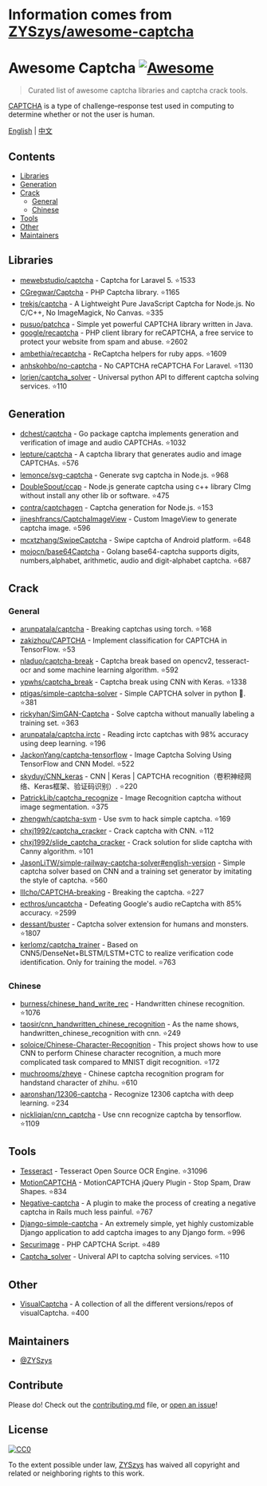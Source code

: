 # Information comes from [ZYSzys/awesome-captcha](https://github.com/ZYSzys/awesome-captcha)
# Awesome Captcha [![Awesome](https://awesome.re/badge.svg)](https://awesome.re)

> Curated list of awesome captcha libraries and captcha crack tools.

[CAPTCHA](https://en.wikipedia.org/wiki/CAPTCHA) is a type of challenge–response test used in computing to determine whether or not the user is human.


[English](README.md) | [中文](README-zh.md)

## Contents

- [Libraries](#libraries)
- [Generation](#generation)
- [Crack](#crack)
  - [General](#general)
  - [Chinese](#chinese)
- [Tools](#tools)
- [Other](#other)
- [Maintainers](#maintainers)


## Libraries

- [mewebstudio/captcha](https://github.com/mewebstudio/captcha) - Captcha for Laravel 5. :star:1533
- [CGregwar/Captcha](https://github.com/Gregwar/Captcha) - PHP Captcha library. :star:1165
- [trekjs/captcha](https://github.com/trekjs/captcha) - A Lightweight Pure JavaScript Captcha for Node.js. No C/C++, No ImageMagick, No Canvas. :star:335
- [pusuo/patchca](https://github.com/pusuo/patchca) - Simple yet powerful CAPTCHA library written in Java.
- [google/recaptcha](https://github.com/google/recaptcha) - PHP client library for reCAPTCHA, a free service to protect your website from spam and abuse. :star:2602
- [ambethia/recaptcha](https://github.com/ambethia/recaptcha) - ReCaptcha helpers for ruby apps. :star:1609
- [anhskohbo/no-captcha](https://github.com/anhskohbo/no-captcha) - No CAPTCHA reCAPTCHA For Laravel. :star:1130
- [lorien/captcha_solver](https://github.com/lorien/captcha_solver) - Universal python API to different captcha solving services. :star:110


## Generation
- [dchest/captcha](https://github.com/dchest/captcha) - Go package captcha implements generation and verification of image and audio CAPTCHAs. :star:1032
- [lepture/captcha](https://github.com/lepture/captcha) - A captcha library that generates audio and image CAPTCHAs. :star:576
- [lemonce/svg-captcha](https://github.com/lemonce/svg-captcha) - Generate svg captcha in Node.js. :star:968
- [DoubleSpout/ccap](https://github.com/DoubleSpout/ccap) - Node.js generate captcha using c++ library CImg without install any other lib or software. :star:475
- [contra/captchagen](https://github.com/contra/captchagen) - Captcha generation for Node.js. :star:153
- [jineshfrancs/CaptchaImageView](https://github.com/jineshfrancs/CaptchaImageView) - Custom ImageView to generate captcha image. :star:596
- [mcxtzhang/SwipeCaptcha](https://github.com/mcxtzhang/SwipeCaptcha) - Swipe captcha of Android platform. :star:648
- [mojocn/base64Captcha](https://github.com/mojocn/base64Captcha) - Golang base64-captcha supports digits, numbers,alphabet, arithmetic, audio and digit-alphabet captcha. :star:687


## Crack

### General
- [arunpatala/captcha](https://github.com/arunpatala/captcha) - Breaking captchas using torch. :star:168
- [zakizhou/CAPTCHA](https://github.com/zakizhou/CAPTCHA) - Implement classification for CAPTCHA in TensorFlow. :star:53
- [nladuo/captcha-break](https://github.com/nladuo/captcha-break) - Captcha break based on opencv2, tesseract-ocr and some machine learning algorithm. :star:592
- [ypwhs/captcha_break](https://github.com/ypwhs/captcha_break) - Captcha break using CNN with Keras. :star:1338
- [ptigas/simple-captcha-solver](https://github.com/ptigas/simple-captcha-solver) - Simple CAPTCHA solver in python 🐍. :star:381
- [rickyhan/SimGAN-Captcha](https://github.com/rickyhan/SimGAN-Captcha) - Solve captcha without manually labeling a training set. :star:363
- [arunpatala/captcha.irctc](https://github.com/arunpatala/captcha.irctc) - Reading irctc captchas with 98% accuracy using deep learning. :star:196
- [JackonYang/captcha-tensorflow](https://github.com/JackonYang/captcha-tensorflow) - Image Captcha Solving Using TensorFlow and CNN Model. :star:522
- [skyduy/CNN_keras](https://github.com/skyduy/CNN_keras) - CNN | Keras | CAPTCHA recognition（卷积神经网络、Keras框架、验证码识别）. :star:220
- [PatrickLib/captcha_recognize](https://github.com/PatrickLib/captcha_recognize) - Image Recognition captcha without image segmentation. :star:375
- [zhengwh/captcha-svm](https://github.com/zhengwh/captcha-svm) - Use svm to hack simple captcha. :star:169
- [chxj1992/captcha_cracker](https://github.com/chxj1992/captcha_cracker) - Crack captcha with CNN. :star:112
- [chxj1992/slide_captcha_cracker](https://github.com/chxj1992/slide_captcha_cracker) - Crack solution for slide captcha with Canny algorithm. :star:101
- [JasonLiTW/simple-railway-captcha-solver#english-version](https://github.com/JasonLiTW/simple-railway-captcha-solver#english-version) - Simple captcha solver based on CNN and a training set generator by imitating the style of captcha. :star:560
- [lllcho/CAPTCHA-breaking](https://github.com/lllcho/CAPTCHA-breaking) - Breaking the captcha. :star:227
- [ecthros/uncaptcha](https://github.com/ecthros/uncaptcha) - Defeating Google's audio reCaptcha with 85% accuracy. :star:2599
- [dessant/buster](https://github.com/dessant/buster) - Captcha solver extension for humans and monsters. :star:1807
- [kerlomz/captcha_trainer](https://github.com/kerlomz/captcha_trainer) - Based on CNN5/DenseNet+BLSTM/LSTM+CTC to realize verification code identification. Only for training the model. :star:763

### Chinese
- [burness/chinese_hand_write_rec](https://github.com/burness/tensorflow-101/tree/master/chinese_hand_write_rec/src) - Handwritten chinese recognition. :star:1076
- [taosir/cnn_handwritten_chinese_recognition](https://github.com/taosir/cnn_handwritten_chinese_recognition) - As the name shows, handwritten_chinese_recognition with cnn. :star:249
- [soloice/Chinese-Character-Recognition](https://github.com/soloice/Chinese-Character-Recognition) - This project shows how to use CNN to perform Chinese character recognition, a much more complicated task compared to MNIST digit recognition. :star:172
- [muchrooms/zheye](https://github.com/muchrooms/zheye) - Chinese captcha recognition program for handstand character of zhihu. :star:610
- [aaronshan/12306-captcha](https://github.com/aaronshan/12306-captcha) - Recognize 12306 captcha with deep learning. :star:234
- [nickliqian/cnn_captcha](https://github.com/nickliqian/cnn_captcha) - Use cnn recognize captcha by tensorflow. :star:1109


## Tools

- [Tesseract](https://github.com/tesseract-ocr/tesseract) - Tesseract Open Source OCR Engine. :star:31096
- [MotionCAPTCHA](https://github.com/wjcrowcroft/MotionCAPTCHA) - MotionCAPTCHA jQuery Plugin - Stop Spam, Draw Shapes. :star:834
- [Negative-captcha](https://github.com/subwindow/negative-captcha) - A plugin to make the process of creating a negative captcha in Rails much less painful. :star:767
- [Django-simple-captcha](https://github.com/mbi/django-simple-captcha) - An extremely simple, yet highly customizable Django application to add captcha images to any Django form. :star:996
- [Securimage](https://github.com/dapphp/securimage) - PHP CAPTCHA Script. :star:489
- [Captcha_solver](https://github.com/lorien/captcha_solver) - Univeral API to captcha solving services. :star:110


## Other

- [VisualCaptcha](https://github.com/emotionLoop/visualCaptcha) - A collection of all the different versions/repos of visualCaptcha. :star:400


## Maintainers

- [@ZYSzys](https://github.com/ZYSzys)


## Contribute

Please do! Check out the [contributing.md](contributing.md) file, or [open an issue](https://github.com/ZYSzys/awesome-captcha/issues/new)!


## License

[![CC0](http://mirrors.creativecommons.org/presskit/buttons/88x31/svg/cc-zero.svg)](https://creativecommons.org/publicdomain/zero/1.0/)

To the extent possible under law, [ZYSzys](https://github.com/ZYSzys) has waived all copyright and related or neighboring rights to this work.

